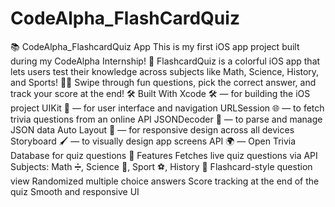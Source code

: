 # CodeAlpha_FlashCardQuiz

📚 CodeAlpha_FlashcardQuiz App
This is my first iOS app project built during my CodeAlpha  Internship! 🚀
FlashcardQuiz is a colorful iOS app that lets users test their knowledge across subjects like Math, Science, History, and Sports! 🧠🎯 Swipe through fun questions, pick the correct answer, and track your score at the end!
🛠️ Built With
Xcode 🛠️ — for building the iOS project
UIKit 📱 — for user interface and navigation
URLSession 🌐 — to fetch trivia questions from an online API
JSONDecoder 🧩 — to parse and manage JSON data
Auto Layout 📏 — for responsive design across all devices
Storyboard 🖌️ — to visually design app screens
API 🌍 — Open Trivia Database for quiz questions
🚀 Features
Fetches live quiz questions via API
Subjects: Math ➗, Science 🔬, Sport ⚽, History 📜
Flashcard-style question view
Randomized multiple choice answers
Score tracking at the end of the quiz
Smooth and responsive UI
